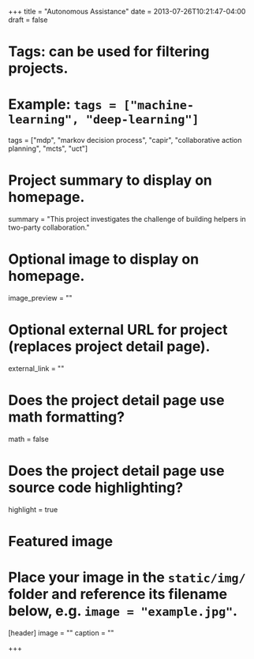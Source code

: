 +++
title = "Autonomous Assistance"
date = 2013-07-26T10:21:47-04:00
draft = false

# Tags: can be used for filtering projects.
# Example: `tags = ["machine-learning", "deep-learning"]`
tags = ["mdp", "markov decision process", "capir", "collaborative action planning", "mcts", "uct"]

# Project summary to display on homepage.
summary = "This project investigates the challenge of building helpers in two-party collaboration."

# Optional image to display on homepage.
image_preview = ""

# Optional external URL for project (replaces project detail page).
external_link = ""

# Does the project detail page use math formatting?
math = false

# Does the project detail page use source code highlighting?
highlight = true

# Featured image
# Place your image in the `static/img/` folder and reference its filename below, e.g. `image = "example.jpg"`.
[header]
image = ""
caption = ""

+++

